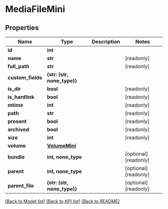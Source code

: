 # MediaFileMini


## Properties

Name | Type | Description | Notes
------------ | ------------- | ------------- | -------------
**id** | **int** |  | 
**name** | **str** |  | [readonly] 
**full_path** | **str** |  | [readonly] 
**custom_fields** | **{str: (str, none_type)}** |  | 
**is_dir** | **bool** |  | [readonly] 
**is_hardlink** | **bool** |  | [readonly] 
**mtime** | **int** |  | [readonly] 
**path** | **str** |  | [readonly] 
**present** | **bool** |  | [readonly] 
**archived** | **bool** |  | [readonly] 
**size** | **int** |  | [readonly] 
**volume** | [**VolumeMini**](VolumeMini.md) |  | 
**bundle** | **int, none_type** |  | [optional] [readonly] 
**parent** | **int, none_type** |  | [optional] [readonly] 
**parent_file** | **{str: (str, none_type)}** |  | [optional] [readonly] 

[[Back to Model list]](../#documentation-for-models) [[Back to API list]](../#documentation-for-api-endpoints) [[Back to README]](../)


